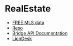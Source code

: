 # RealEstate
* [FREE MLS data](https://medium.com/@patpohler/how-to-get-free-mls-data-to-develop-your-web-or-mobile-app-d31faf15830b)
* [Reso](https://www.reso.org/mls-data-access/)
* [Bridge API Documentation](https://bridgedataoutput.com/docs/platform/)
* [LionDesk](https://www.liondesk.com/admin/index.html)
